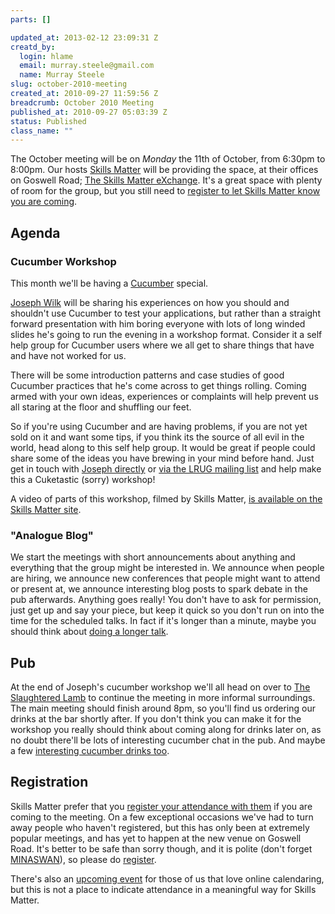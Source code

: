```yaml
--- 
parts: []

updated_at: 2013-02-12 23:09:31 Z
creatd_by: 
  login: hlame
  email: murray.steele@gmail.com
  name: Murray Steele
slug: october-2010-meeting
created_at: 2010-09-27 11:59:56 Z
breadcrumb: October 2010 Meeting
published_at: 2010-09-27 05:03:39 Z
status: Published
class_name: ""
---
```


The October meeting will be on *Monday* the 11th of October, from 6:30pm to 8:00pm.  Our hosts [Skills Matter](http://skillsmatter.com/) will be providing the space, at their offices on Goswell Road; [The Skills Matter eXchange](http://skillsmatter.com/location-details/design-architecture/484/96).  It's a great space with plenty of room for the group, but you still need to <a href="#oct10registration">register to let Skills Matter know you are coming</a>.

Agenda
------

### Cucumber Workshop

This month we'll be having a [Cucumber](http://cuckes.info) special.

[Joseph Wilk](http://josephwilk.net/) will be sharing his experiences on how you should and
shouldn't use Cucumber to test your applications, but rather than a
straight forward presentation with him boring everyone with lots of
long winded slides he's going to run the evening in a workshop format.
Consider it a self help group for Cucumber users where we all get to
share things that have and have not worked for us.

There will be some introduction patterns and case studies of good
Cucumber practices that he's come across to get things rolling. Coming
armed with your own ideas, experiences or complaints will help prevent
us all staring at the floor and shuffling our feet.

So if you're using Cucumber and are having problems, if you are not
yet sold on it and want some tips, if you think its the source of all
evil in the world, head along to this self help group. It would be
great if people could share some of the ideas you have brewing in your
mind before hand. Just get in touch with [Joseph directly](http://twitter.com/josephwilk) or [via the LRUG mailing list](http://lists.lrug.org/listinfo.cgi/chat-lrug.org) and help make this a Cuketastic (sorry) workshop!

A video of parts of this workshop, filmed by Skills Matter, [is available on the Skills Matter site](http://skillsmatter.com/podcast/ajax-ria/cucumber-workshop).

### "Analogue Blog"

We start the meetings with short announcements about anything and everything that the group might be interested in.  We announce when people are hiring, we announce new conferences that people might want to attend or present at, we announce interesting blog posts to spark debate in the pub afterwards.  Anything goes really!  You don't have to ask for permission, just get up and say your piece, but keep it quick so you don't run on into the time for the scheduled talks.  In fact if it's longer than a minute, maybe you should think about [doing a longer talk](/speaking/).

Pub
---

At the end of Joseph's cucumber workshop we'll all head on over to [The Slaughtered Lamb](http://www.theslaughteredlambpub.com/) to continue the meeting in more informal surroundings.  The main meeting should finish around 8pm, so you'll find us ordering our drinks at the bar shortly after.  If you don't think you can make it for the workshop you really should think about coming along for drinks later on, as no doubt there'll be lots of interesting cucumber chat in the pub.  And maybe a few [interesting cucumber drinks too](http://www.hendricksgin.com/#/uk/treasury/cucumber/).

<a name="oct10registration"></a>
Registration
------------

Skills Matter prefer that you [register your attendance with them](http://skillsmatter.com/event/ajax-ria/cucumber-workshop/rl-311) if you are coming to the meeting.  On a few exceptional occasions we've had to turn away people who haven't registered, but this has only been at extremely popular meetings, and has yet to happen at the new venue on Goswell Road.  It's better to be safe than sorry though, and it is polite (don't forget [MINASWAN](http://oreilly.com/ruby/excerpts/ruby-learning-rails/ruby-glossary.html#I_indexterm_d1e32036)), so please do [register](http://skillsmatter.com/event/ajax-ria/cucumber-workshop/rl-311).

There's also an [upcoming event](http://upcoming.yahoo.com/event/7094687/) for those of us that love online calendaring, but this is not a place to indicate attendance in a meaningful way for Skills Matter.
